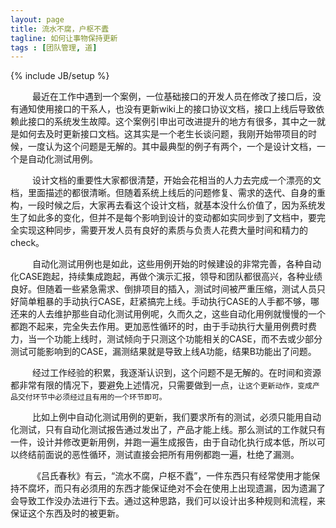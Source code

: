 ```yaml
---
layout: page
title: 流水不腐，户枢不蠹
tagline: 如何让事物保持更新
tags : [团队管理, 道]
---
```

{% include JB/setup %}

&ensp;&emsp;&emsp;最近在工作中遇到一个案例，一位基础接口的开发人员在修改了接口后，没有通知使用接口的干系人，也没有更新wiki上的接口协议文档，接口上线后导致依赖此接口的系统发生故障。这个案例引申出可改进提升的地方有很多，其中之一就是如何去及时更新接口文档。这其实是一个老生长谈问题，我刚开始带项目的时候，一度认为这个问题是无解的。其中最典型的例子有两个，一个是设计文档，一个是自动化测试用例。
 
&ensp;&emsp;&emsp;设计文档的重要性大家都很清楚，开始会花相当的人力去完成一个漂亮的文档，里面描述的都很清晰。但随着系统上线后的问题修复、需求的迭代、自身的重构，一段时候之后，大家再去看这个设计文档，就基本没什么价值了，因为系统发生了如此多的变化，但并不是每个影响到设计的变动都如实同步到了文档中，要完全实现这种同步，需要开发人员有良好的素质与负责人花费大量时间和精力的check。

&ensp;&emsp;&emsp;自动化测试用例也是如此，这些用例开始的时候建设的非常完善，各种自动化CASE跑起，持续集成跑起，再做个演示汇报，领导和团队都很高兴，各种业绩良好。但随着一些紧急需求、倒排项目的插入，测试时间被严重压缩，测试人员只好简单粗暴的手动执行CASE，赶紧搞完上线。手动执行CASE的人手都不够，哪还来的人去维护那些自动化测试用例呢，久而久之，这些自动化用例就慢慢的一个都跑不起来，完全失去作用。更加恶性循环的时，由于手动执行大量用例费时费力，当一个功能上线时，测试倾向于只测这个功能相关的CASE，而不去或少部分测试可能影响到的CASE，漏测结果就是导致上线A功能，结果B功能出了问题。

&ensp;&emsp;&emsp;经过工作经验的积累，我逐渐认识到，这个问题不是无解的。在时间和资源都非常有限的情况下，要避免上述情况，只需要做到一点，`让这个更新动作，变成产品交付环节中必须经过且有用的一个环节即可。`

&ensp;&emsp;&emsp;比如上例中自动化测试用例的更新，我们要求所有的测试，必须只能用自动化测试，只有自动化测试报告通过发出了，产品才能上线。那么测试的工作就只有一件，设计并修改更新用例，并跑一遍生成报告，由于自动化执行成本低，所以可以终结前面说的恶性循环，测试直接会把所有用例都跑一遍，杜绝了漏测。

&ensp;&emsp;&emsp;《吕氏春秋》有云，“流水不腐，户枢不蠹”，一件东西只有经常使用才能保持不腐坏，而只有必须用的东西才能保证绝对不会在使用上出现遗漏，因为遗漏了会导致工作没办法进行下去。通过这种思路，我们可以设计出多种规则和流程，来保证这个东西及时的被更新。
